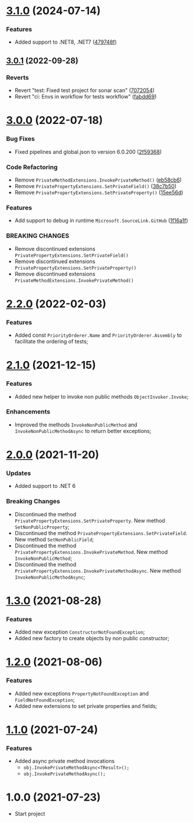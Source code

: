 # [3.1.0](https://github.com/TechNobre/PowerUtils.xUnit.Extensions/compare/v3.0.1...v3.1.0) (2024-07-14)


### Features

* Added support to .NET8, .NET7 ([479748f](https://github.com/TechNobre/PowerUtils.xUnit.Extensions/commit/479748f83bbb07758b3b72003c6a4faaf19ae996))

## [3.0.1](https://github.com/TechNobre/PowerUtils.xUnit.Extensions/compare/v3.0.0...v3.0.1) (2022-09-28)


### Reverts

* Revert "test: Fixed test project for sonar scan" ([7072054](https://github.com/TechNobre/PowerUtils.xUnit.Extensions/commit/7072054c2b7671fca35f48f50c9b1f26d0026be0))
* Revert "ci: Envs in workflow for tests workflow" ([fabdd69](https://github.com/TechNobre/PowerUtils.xUnit.Extensions/commit/fabdd69d6483cd84982f1262fb31868316d1440e))

# [3.0.0](https://github.com/TechNobre/PowerUtils.xUnit.Extensions/compare/v2.2.0...v3.0.0) (2022-07-18)


### Bug Fixes

* Fixed pipelines and global.json to version 6.0.200 ([2f59368](https://github.com/TechNobre/PowerUtils.xUnit.Extensions/commit/2f5936872982b1ed30d075608f8e9286a5455bd8))


### Code Refactoring

* Remove `PrivateMethodExtensions.InvokePrivateMethod()` ([eb58cb6](https://github.com/TechNobre/PowerUtils.xUnit.Extensions/commit/eb58cb6582fd8d604b287c272fa7c6ba78d41723))
* Remove `PrivatePropertyExtensions.SetPrivateField()` ([38c7b50](https://github.com/TechNobre/PowerUtils.xUnit.Extensions/commit/38c7b507db5b9222bc66d0a693a1be653ae4a159))
* Remove `PrivatePropertyExtensions.SetPrivateProperty()` ([15ee56d](https://github.com/TechNobre/PowerUtils.xUnit.Extensions/commit/15ee56d4c8485cc12481b58a6d7e070f28a52a39))


### Features

* Add support to debug in runtime `Microsoft.SourceLink.GitHub` ([1f16a1f](https://github.com/TechNobre/PowerUtils.xUnit.Extensions/commit/1f16a1fe30daa0f77aad07c2c9ab82d72db73400))


### BREAKING CHANGES

* Remove discontinued extensions `PrivatePropertyExtensions.SetPrivateField()`
* Remove discontinued extensions `PrivatePropertyExtensions.SetPrivateProperty()`
* Remove discontinued extensions `PrivateMethodExtensions.InvokePrivateMethod()`

# [2.2.0](https://github.com/TechNobre/PowerUtils.xUnit.Extensions/compare/v2.1.0...v2.2.0) (2022-02-03)


### Features

* Added const `PriorityOrderer.Name` and `PriorityOrderer.Assembly` to facilitate the ordering of tests;




# [2.1.0](https://github.com/TechNobre/PowerUtils.xUnit.Extensions/compare/v2.0.0...v2.1.0) (2021-12-15)


### Features

* Added new helper to invoke non public methods `ObjectInvoker.Invoke`;


### Enhancements

* Improved the methods `InvokeNonPublicMethod` and `InvokeNonPublicMethodAsync` to return better exceptions;




# [2.0.0](https://github.com/TechNobre/PowerUtils.xUnit.Extensions/compare/v1.3.0...v2.0.0) (2021-11-20)


### Updates

* Added support to .NET 6


### Breaking Changes
* Discontinued the method `PrivatePropertyExtensions.SetPrivateProperty`. New method `SetNonPublicProperty`;
* Discontinued the method `PrivatePropertyExtensions.SetPrivateField`. New method `SetNonPublicField`;
* Discontinued the method `PrivatePropertyExtensions.InvokePrivateMethod`. New method `InvokeNonPublicMethod`;
* Discontinued the method `PrivatePropertyExtensions.InvokePrivateMethodAsync`. New method `InvokeNonPublicMethodAsync`;




# [1.3.0](https://github.com/TechNobre/PowerUtils.xUnit.Extensions/compare/v1.2.0...v1.3.0) (2021-08-28)


### Features
* Added new exception `ConstructorNotFoundException`;
* Added new factory to create objects by non public constructor;




# [1.2.0](https://github.com/TechNobre/PowerUtils.xUnit.Extensions/compare/v1.1.0...v1.2.0) (2021-08-06)


### Features
* Added new exceptions `PropertyNotFoundException` and `FieldNotFoundException`;
* Added new extensions to set private properties and fields;




# [1.1.0](https://github.com/TechNobre/PowerUtils.xUnit.Extensions/compare/v1.0.0...v1.1.0) (2021-07-24)


### Features

* Added async private method invocations
  * `obj.InvokePrivateMethodAsync<TResult>();`
  * `obj.InvokePrivateMethodAsync();`




# 1.0.0 (2021-07-23)

* Start project
